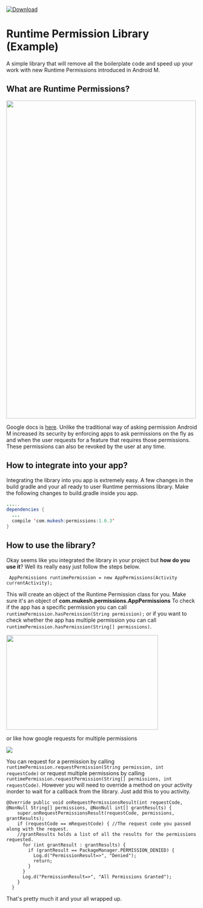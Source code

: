 [ ![Download](https://api.bintray.com/packages/mukeshsolanki/maven/Runtime-Permissions-Android/images/download.svg) ](https://bintray.com/mukeshsolanki/maven/Runtime-Permissions-Android/_latestVersion)
# Runtime Permission Library (Example)
A simple library that will remove all the boilerplate code and speed up your work with new Runtime Permissions introduced in Android M.
## What are Runtime Permissions?

<img src="http://openattitude.com/wp-content/uploads/2015/06/m-permissions-03-location.png" width="500" height="839" />

Google docs is [here](https://developer.android.com/preview/features/runtime-permissions.html). Unlike the traditional way of asking permission Android M increased its security by enforcing apps to ask permissions on the fly as and when the user requests for a feature that requires those permissions. These permissions can also be revoked by the user at any time.
## How to integrate into your app?
Integrating the library into you app is extremely easy. A few changes in the build gradle and your all ready to user Runtime permissions library. Make the following changes to build.gradle inside you app.
```java
.....
dependencies {
  ...
  compile 'com.mukesh:permissions:1.0.3'
}
```

## How to use the library?
Okay seems like you integrated the library in your project but **how do you use it**? Well its really easy just follow the steps below.

```
 AppPermissions runtimePermission = new AppPermissions(Activity currentActivity);
```
This will create an object of the Runtime Permission class for you. Make sure it's an object of **com.mukesh.permissions.AppPermissions**
To check if the app has a specific permission you can call `runtimePermission.hasPermission(String permission);` or if you want to check 
whether the app has multiple permission you can call `runtimePermission.hasPermission(String[] permissions)`.

<img src="https://d262ilb51hltx0.cloudfront.net/max/800/1*DJTWuO_J8QxKciSAjFWQCg.png" width="400" height="250" />

or like how google requests for multiple permissions

<img src="http://pic.youmobile.org/imgcdn/App-permissions-coming-in-Android-M.jpg" />

You can request for a permission by calling `runtimePermission.requestPermission(String permission, int requestCode)` or request multiple 
permissions by calling `runtimePermission.requestPermission(String[] permissions, int requestCode)`. However you will need to override a 
method on your activity inorder to wait for a callback from the library. Just add this to you activity.

```
@Override public void onRequestPermissionsResult(int requestCode, @NonNull String[] permissions, @NonNull int[] grantResults) {
    super.onRequestPermissionsResult(requestCode, permissions, grantResults);
    if (requestCode == mRequestCode) { //The request code you passed along with the request.
    //grantResults holds a list of all the results for the permissions requested.
      for (int grantResult : grantResults) {
        if (grantResult == PackageManager.PERMISSION_DENIED) {
          Log.d("PermissionResult=>", "Denied");
          return;
        }
      }
      Log.d("PermissionResult=>", "All Permissions Granted");
    }
  }
```

That's pretty much it and your all wrapped up.
